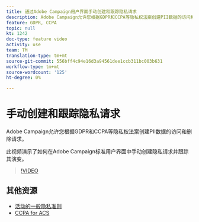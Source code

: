 ```yaml
---
title: 通过Adobe Campaign用户界面手动创建和跟踪隐私请求
description: Adobe Campaign允许您根据GDPR和CCPA等隐私权法案创建PII数据的访问和删除请求。 此视频演示了如何在Adobe Campaign标准用户界面中手动创建隐私请求并跟踪其演变。
feature: GDPR, CCPA
topic: null
kt: 1242
doc-type: feature video
activity: use
team: TM
translation-type: tm+mt
source-git-commit: 556bff4c94e16d3a94561dee1ccb311bc003b631
workflow-type: tm+mt
source-wordcount: '125'
ht-degree: 0%

---
```



# 手动创建和跟踪隐私请求

Adobe Campaign允许您根据GDPR和CCPA等隐私权法案创建PII数据的访问和删除请求。

此视频演示了如何在Adobe Campaign标准用户界面中手动创建隐私请求并跟踪其演变。

>[!VIDEO](https://video.tv.adobe.com/v/29235?quality=12)

## 其他资源

* [活动的一般隐私准则](https://helpx.adobe.com/campaign/kb/campaign-privacy-overview.html)
* [CCPA for ACS](https://helpx.adobe.com/campaign/kb/acs-privacy.html#ccpa)
